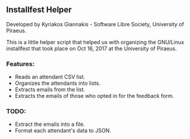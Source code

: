 ## Installfest Helper

Developed by Kyriakos Giannakis - Software Libre Society, University of Piraeus.

This is a little helper script that helped us with organizing the GNU/Linux installfest that took place on Oct 16, 2017 at the University of Piraeus.

### Features:
- Reads an attendant CSV list.
- Organizes the attendants into lists.
- Extracts emails from the list.
- Extracts the emails of those who opted in for the feedback form.

### TODO: 
- Extract the emails into a file.
- Format each attendant's data to JSON.